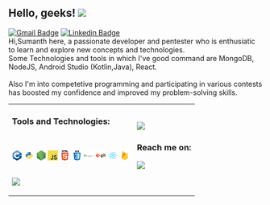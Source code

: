 ## Hello, geeks! <img src="https://media.giphy.com/media/gM5qFksULw54NMWyry/giphy.gif" width="30px">

[![Gmail Badge](https://img.shields.io/badge/-reddysaisumanth8@gmail.com-c14438?style=flat&logo=Gmail&logoColor=white)](mailto:reddysaisumanth8@gmail.com "Connect via Email")
[![Linkedin Badge](https://img.shields.io/badge/-Sumanth-0072b1?style=flat&logo=Linkedin&logoColor=white)](https://www.linkedin.com/in/sumanth14/ "Connect on LinkedIn")
<br>
Hi,Sumanth here, a passionate developer and pentester who is enthusiatic to learn and explore new concepts and technologies.
<br>
Some Technologies and tools in which I've good command are MongoDB, NodeJS, Android Studio (Kotlin,Java), React.
<br>
<br>
Also I'm into competetive programming and participating in various contests has boosted my confidence and improved my problem-solving skills.
<br>
<table scrolling=no>
 <tr>
  <td><h3>Tools and Technologies:</h3>
<br>

<code><img height="20" src="https://raw.githubusercontent.com/github/explore/80688e429a7d4ef2fca1e82350fe8e3517d3494d/topics/cpp/cpp.png"></code>
<code><img height="20" src="https://raw.githubusercontent.com/github/explore/80688e429a7d4ef2fca1e82350fe8e3517d3494d/topics/python/python.png"></code>
<code><img height="20" src="https://raw.githubusercontent.com/github/explore/80688e429a7d4ef2fca1e82350fe8e3517d3494d/topics/nodejs/nodejs.png"></code>
<code><img height="20" src="https://raw.githubusercontent.com/github/explore/80688e429a7d4ef2fca1e82350fe8e3517d3494d/topics/javascript/javascript.png"></code>
<code><img height="20" src="https://raw.githubusercontent.com/github/explore/80688e429a7d4ef2fca1e82350fe8e3517d3494d/topics/html/html.png"></code>
<code><img height="20" src="https://raw.githubusercontent.com/github/explore/80688e429a7d4ef2fca1e82350fe8e3517d3494d/topics/css/css.png"></code>
<code><img height="20" src="https://raw.githubusercontent.com/github/explore/80688e429a7d4ef2fca1e82350fe8e3517d3494d/topics/mongodb/mongodb.png"></code>
<code><img height="20" src="https://raw.githubusercontent.com/github/explore/80688e429a7d4ef2fca1e82350fe8e3517d3494d/topics/git/git.png"></code>
<code><img height="20" src="https://raw.githubusercontent.com/github/explore/80688e429a7d4ef2fca1e82350fe8e3517d3494d/topics/react/react.png"></code>
<code><img height="20" src="https://raw.githubusercontent.com/github/explore/80688e429a7d4ef2fca1e82350fe8e3517d3494d/topics/firebase/firebase.png"></code>
<br>
<br>

<img src="https://github-readme-stats.vercel.app/api?username=sumanth-14&show_icons=true&theme=dark" width="400"></td>
  <td>
 <img src="https://media.giphy.com/media/IeRdg7gLkfK1ly2mFU/giphy.gif" height="200" wifdth="200">
 <h3> Reach me on:</h3>

 [<img src="https://img.shields.io/badge/linkedin-%230077B5.svg?&style=for-the-badge&logo=linkedin&logoColor=white" />](https://www.linkedin.com/in/sumanth14/) 

</td>
  <tr>
 </table>
 


 
<!--  <details> 
  <summary>💻 More Stats</summary>
   <img alt="Sumanth's Activity Graph" src="https://activity-graph.herokuapp.com/graph?username=shreyasbhakta&theme=react-dark"/> 
</details> -->


<!--
**sumanth-14/sumanth-14** is a ✨ _special_ ✨ repository because its `README.md` (this file) appears on your GitHub profile.

Here are some ideas to get you started:

- 🔭 I’m currently working on ...
- 🌱 I’m currently learning ...
- 👯 I’m looking to collaborate on ...
- 🤔 I’m looking for help with ...
- 💬 Ask me about ...
- 📫 How to reach me: ...
- 😄 Pronouns: ...
- ⚡ Fun fact: ...
-->

